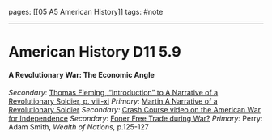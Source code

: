 pages: [[05 A5 American History]]
tags: #note 

___ 

# American History D11 5.9
#### A Revolutionary War: The Economic Angle
_Secondary_: [Thomas Fleming, “Introduction” to A Narrative of a Revolutionary Soldier, p. viii-xi](https://drive.google.com/drive/folders/1y6CaFx4brV2vsJSi8B0h-HWwgSRFmNVA)
_Primary_: [Martin A Narrative of a Revolutionary Soldier](https://drive.google.com/drive/folders/1y6CaFx4brV2vsJSi8B0h-HWwgSRFmNVA)
_Secondary:_ [Crash Course video on the American War for Independence](https://www.youtube.com/watch?v=wDgFH2RNtNk)
_Secondary_: [Foner Free Trade during War?](https://drive.google.com/drive/folders/1y6CaFx4brV2vsJSi8B0h-HWwgSRFmNVA)
_Primary:_ Perry: Adam Smith, _Wealth of Nations,_ p.125-127

